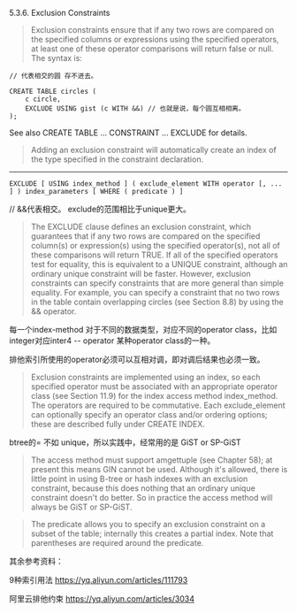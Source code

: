 5.3.6. Exclusion Constraints

> Exclusion constraints ensure that if any two rows are compared on the specified columns or expressions using the specified operators, at least one of these operator comparisons will return false or null. The syntax is:
```
// 代表相交的圆 存不进去。

CREATE TABLE circles (
    c circle,
    EXCLUDE USING gist (c WITH &&) // 也就是说，每个圆互相相离。 
);
```
See also CREATE TABLE ... CONSTRAINT ... EXCLUDE for details.

> Adding an exclusion constraint will automatically create an index of the type specified in the constraint declaration.

----------
```
EXCLUDE [ USING index_method ] ( exclude_element WITH operator [, ... ] ) index_parameters [ WHERE ( predicate ) ]
```

// &&代表相交。 exclude的范围相比于unique更大。
>The EXCLUDE clause defines an exclusion constraint, which guarantees that if any two rows are compared on the specified column(s) or expression(s) using the specified operator(s), not all of these comparisons will return TRUE. If all of the specified operators test for equality, this is equivalent to a UNIQUE constraint, although an ordinary unique constraint will be faster. However, exclusion constraints can specify constraints that are more general than simple equality. For example, you can specify a constraint that no two rows in the table contain overlapping circles (see Section 8.8) by using the && operator.


每一个index-method 对于不同的数据类型，对应不同的operator class，比如integer对应inter4 -- operator 某种operator class的一种。

排他索引所使用的operator必须可以互相对调，即对调后结果也必须一致。
>Exclusion constraints are implemented using an index, so each specified operator must be associated with an appropriate operator class (see Section 11.9) for the index access method index_method. The operators are required to be commutative. Each exclude_element can optionally specify an operator class and/or ordering options; these are described fully under CREATE INDEX.

btree的= 不如 unique，所以实践中，经常用的是 GiST or SP-GiST
>The access method must support amgettuple (see Chapter 58); at present this means GIN cannot be used. Although it's allowed, there is little point in using B-tree or hash indexes with an exclusion constraint, because this does nothing that an ordinary unique constraint doesn't do better. So in practice the access method will always be GiST or SP-GiST.


>The predicate allows you to specify an exclusion constraint on a subset of the table; internally this creates a partial index. Note that parentheses are required around the predicate.

其余参考资料：

9种索引用法
https://yq.aliyun.com/articles/111793

阿里云排他约束
https://yq.aliyun.com/articles/3034



